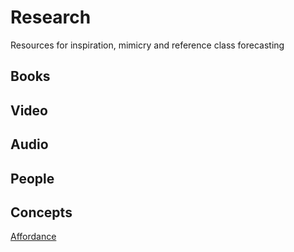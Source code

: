 # Research

Resources for inspiration, mimicry and reference class forecasting

## Books

## Video

## Audio

## People

## Concepts

[Affordance](/dev/Reasearch/Affordance)